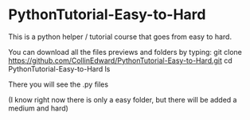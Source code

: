# PythonTutorial-Easy-to-Hard
This is a python helper / tutorial course that goes from easy to hard. 

You can download all the files previews and folders by typing:
git clone https://github.com/CollinEdward/PythonTutorial-Easy-to-Hard.git
cd PythonTutorial-Easy-to-Hard
ls

There you will see the .py files

(I know right now there is only a easy folder, but there will be added a medium and hard)
